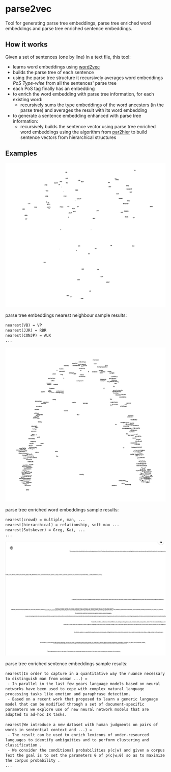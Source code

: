 # parse2vec

Tool for generating parse tree embeddings, parse tree enriched word embeddings and parse tree enriched sentence embeddings.

## How it works

Given a set of sentences (one by line) in a text file, this tool:
* learns word embeddings using [word2vec](https://arxiv.org/abs/1310.4546)
* builds the parse tree of each sentence
* using the parse tree structure it recursively averages word embeddings *PoS Type-wise* from all the sentences' parse tree
* each PoS tag finally has an embedding
* to enrich the word embedding with parse tree information, for each existing word:
    * recursively sums the type embeddings of the word ancestors (in the parse tree) and averages the result with its word embedding
* to generate a sentence embedding enhanced with parse tree information:
    * recursively builds the sentence vector using parse tree enriched word embeddings using the algorithm from [par2hier](https://www.sciencedirect.com/science/article/pii/S1877050917306154) to build sentence vectors from hierarchical structures

## Examples    

![Parse Tree Embeddings as visualized in TensorBoard](src/test/resources/outputs/pt_tb_vis.png)

parse tree embeddings nearest neighbour sample results:

```
nearest(VB) = VP
nearest(JJR) = RBR
nearest(CONJP) = AUX
...
```

![Parse Tree Enriched Word Embeddings as visualized in TensorBoard](src/test/resources/outputs/ptwords_tb_vis.png)

parse tree enriched word embeddings sample results:

```
nearest(crowd) = multiple, man, ...
nearest(hierarchical) = relationship, soft-max ...
nearest(Sutskever) = Greg, Kai, ...
...
```
 
![Parse Tree Enriched Seentence Embeddings as visualized in TensorBoard](src/test/resources/outputs/ptsentences_tb_vis.png) 
 
parse tree enriched sentence embeddings sample results: 
```
nearest(In order to capture in a quantitative way the nuance necessary to distinguish man from woman ...) = 
 - In parallel in the last few years language models based on neural networks have been used to cope with complex natural language processing tasks like emotion and paraphrase detection.
 - Based on a recent work that proposed to learn a generic language model that can be modified through a set of document-specific parameters we explore use of new neural network models that are adapted to ad-hoc IR tasks.

nearest(We introduce a new dataset with human judgments on pairs of words in sentential context and ...) =
 - The result can be used to enrich lexicons of under-resourced languages to identify ambiguities and to perform clustering and classification .
 - We consider the conditional probabilities p(c|w) and given a corpus Text the goal is to set the parameters θ of p(c|w;θ) so as to maximize the corpus probability .
...
```